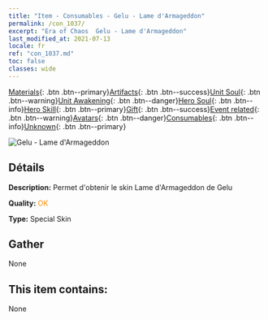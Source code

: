```yaml
---
title: "Item - Consumables - Gelu - Lame d'Armageddon"
permalink: /con_1037/
excerpt: "Era of Chaos  Gelu - Lame d'Armageddon"
last_modified_at: 2021-07-13
locale: fr
ref: "con_1037.md"
toc: false
classes: wide
---
```

 [Materials](/ItemsFR/){: .btn .btn--primary}[Artifacts](/ItemsFR/Artifacts/){: .btn .btn--success}[Unit Soul](/ItemsFR/UnitSoul/){: .btn .btn--warning}[Unit Awakening](/ItemsFR/UnitAwakening/){: .btn .btn--danger}[Hero Soul](/ItemsFR/HeroSoul/){: .btn .btn--info}[Hero Skill](/ItemsFR/HeroSkill/){: .btn .btn--primary}[Gift](/ItemsFR/Gift/){: .btn .btn--success}[Event related](/ItemsFR/Events/){: .btn .btn--warning}[Avatars](/ItemsFR/Avatars/){: .btn .btn--danger}[Consumables](/ItemsFR/Consumables/){: .btn .btn--info}[Unknown](/ItemsFR/Unknown/){: .btn .btn--primary}

 ![Gelu - Lame d'Armageddon](/images/h/h_Gelu4.jpg)

## Détails
 **Description:** Permet d'obtenir le skin Lame d'Armageddon de Gelu

 **Quality:** <span style="color: #FF8C00">OK</span>

 **Type:** Special Skin

## Gather

  None

## This item contains:

  None

